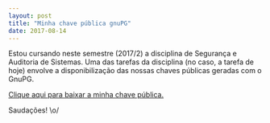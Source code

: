 ```yaml
---
layout: post
title: "Minha chave pública gnuPG"
date: 2017-08-14
---
```


Estou cursando neste semestre (2017/2) a disciplina de Segurança e Auditoria de Sistemas. Uma das tarefas da disciplina (no caso, a tarefa de hoje) envolve a disponibilização das nossas chaves públicas geradas com o GnuPG.

[Clique aqui para baixar a minha chave pública.](https://leodeliyannis.github.io/files/leodeliyannis.key)

Saudações! \o/
